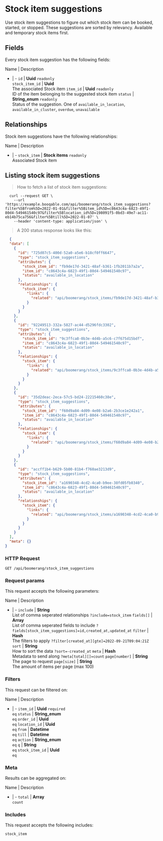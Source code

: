 # Stock item suggestions

Use stock item suggestions to figure out which stock item can be booked, started, or stopped. These suggestions are sorted by relevancy. Available and temporary stock items first.

## Fields
Every stock item suggestion has the following fields:

Name | Description
- | -
`id` | **Uuid** `readonly`<br>
`stock_item_id` | **Uuid** <br>The associated Stock item
`item_id` | **Uuid** `readonly`<br>ID of the item belonging to the suggested stock item
`status` | **String_enum** `readonly`<br>Status of the suggestion. One of `available_in_location`, `available_in_cluster`, `overdue`, `unavailable`


## Relationships
Stock item suggestions have the following relationships:

Name | Description
- | -
`stock_item` | **Stock items** `readonly`<br>Associated Stock item


## Listing stock item suggestions



> How to fetch a list of stock item suggestions:

```shell
  curl --request GET \
    --url 'https://example.booqable.com/api/boomerang/stock_item_suggestions?filter%5Bfrom%5D=2022-01-01&filter%5Bitem_id%5D=c8643c4a-6823-49f1-80d4-549461540c97&filter%5Blocation_id%5D=198091f5-0bd3-49e7-ac11-eb14b75ca756&filter%5Btill%5D=2022-01-07' \
    --header 'content-type: application/json' \
```

> A 200 status response looks like this:

```json
  {
  "data": [
    {
      "id": "725d07c5-400d-52a0-a5e6-b18cf0ff6647",
      "type": "stock_item_suggestions",
      "attributes": {
        "stock_item_id": "fb9de17d-3421-48af-b361-1fb2011b7a2a",
        "item_id": "c8643c4a-6823-49f1-80d4-549461540c97",
        "status": "available_in_location"
      },
      "relationships": {
        "stock_item": {
          "links": {
            "related": "api/boomerang/stock_items/fb9de17d-3421-48af-b361-1fb2011b7a2a"
          }
        }
      }
    },
    {
      "id": "92249513-332a-5827-ac44-d5296fdc3302",
      "type": "stock_item_suggestions",
      "attributes": {
        "stock_item_id": "9c3ffca8-0b3e-4d4b-a5c6-c7f675d15bdf",
        "item_id": "c8643c4a-6823-49f1-80d4-549461540c97",
        "status": "available_in_location"
      },
      "relationships": {
        "stock_item": {
          "links": {
            "related": "api/boomerang/stock_items/9c3ffca8-0b3e-4d4b-a5c6-c7f675d15bdf"
          }
        }
      }
    },
    {
      "id": "35d2deac-2eca-57c5-bd24-22215460c38e",
      "type": "stock_item_suggestions",
      "attributes": {
        "stock_item_id": "f60d9a84-4d09-4e08-b2a6-2b3ce1e242a1",
        "item_id": "c8643c4a-6823-49f1-80d4-549461540c97",
        "status": "available_in_location"
      },
      "relationships": {
        "stock_item": {
          "links": {
            "related": "api/boomerang/stock_items/f60d9a84-4d09-4e08-b2a6-2b3ce1e242a1"
          }
        }
      }
    },
    {
      "id": "accff1b4-b629-5b00-81b4-f760ae3213d9",
      "type": "stock_item_suggestions",
      "attributes": {
        "stock_item_id": "a1690348-4cd2-4ca0-b9ee-38fd05fb0340",
        "item_id": "c8643c4a-6823-49f1-80d4-549461540c97",
        "status": "available_in_location"
      },
      "relationships": {
        "stock_item": {
          "links": {
            "related": "api/boomerang/stock_items/a1690348-4cd2-4ca0-b9ee-38fd05fb0340"
          }
        }
      }
    }
  ],
  "meta": {}
}
```

### HTTP Request

`GET /api/boomerang/stock_item_suggestions`

### Request params

This request accepts the following parameters:

Name | Description
- | -
`include` | **String** <br>List of comma seperated relationships `?include=stock_item`
`fields[]` | **Array** <br>List of comma seperated fields to include `?fields[stock_item_suggestions]=id,created_at,updated_at`
`filter` | **Hash** <br>The filters to apply `?filter[created_at][gte]=2022-09-21T09:04:21Z`
`sort` | **String** <br>How to sort the data `?sort=-created_at`
`meta` | **Hash** <br>Metadata to send along `?meta[total][]=count`
`page[number]` | **String** <br>The page to request
`page[size]` | **String** <br>The amount of items per page (max 100)


### Filters

This request can be filtered on:

Name | Description
- | -
`item_id` | **Uuid** `required`<br>`eq`
`status` | **String_enum** <br>`eq`
`order_id` | **Uuid** <br>`eq`
`location_id` | **Uuid** <br>`eq`
`from` | **Datetime** <br>`eq`
`till` | **Datetime** <br>`eq`
`action` | **String_enum** <br>`eq`
`q` | **String** <br>`eq`
`stock_item_id` | **Uuid** <br>`eq`


### Meta

Results can be aggregated on:

Name | Description
- | -
`total` | **Array** <br>`count`


### Includes

This request accepts the following includes:

`stock_item`





